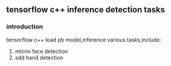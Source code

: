 ## tensorflow c++ inference detection tasks ##

### introduction  
tensorflow c++ load pb model,inference various tasks,include:
  
1. mtcnn face detection  
2. sdd hand detection